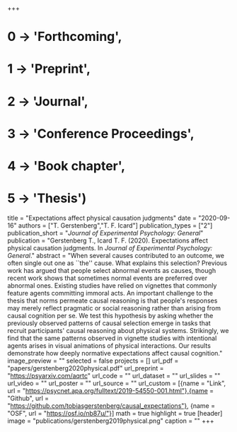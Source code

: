 +++
# 0 -> 'Forthcoming',
# 1 -> 'Preprint',
# 2 -> 'Journal',
# 3 -> 'Conference Proceedings',
# 4 -> 'Book chapter',
# 5 -> 'Thesis')

title = "Expectations affect physical causation judgments"
date = "2020-09-16"
authors = ["T. Gerstenberg","T. F. Icard"]
publication_types = ["2"]
publication_short = "_Journal of Experimental Psychology: General_"
publication = "Gerstenberg T., Icard T. F. (2020). Expectations affect physical causation judgments. In _Journal of Experimental Psychology: General_."
abstract = "When several causes contributed to an outcome, we often single out one as ``the'' cause. What explains this selection? Previous work has argued that people select abnormal events as causes, though recent work shows that sometimes normal events are preferred over abnormal ones. Existing studies have relied on vignettes that commonly feature agents committing immoral acts. An important challenge to the thesis that norms permeate causal reasoning is that people's responses may merely reflect pragmatic or social reasoning rather than arising from causal cognition per se. We test this hypothesis by asking whether the previously observed patterns of causal selection emerge in tasks that recruit participants' causal reasoning about physical systems. Strikingly, we find that the same patterns observed in vignette studies with intentional agents arises in visual animations of physical interactions. Our results demonstrate how deeply normative expectations affect causal cognition."
image_preview = ""
selected = false
projects = []
url_pdf = "papers/gerstenberg2020physical.pdf"
url_preprint = "https://psyarxiv.com/aqrtc"
url_code = ""
url_dataset = ""
url_slides = ""
url_video = ""
url_poster = ""
url_source = ""
url_custom = [{name = "Link", url = "https://psycnet.apa.org/fulltext/2019-54550-001.html"},{name = "Github", url = "https://github.com/tobiasgerstenberg/causal_expectations"}, {name = "OSF", url = "https://osf.io/nb87u/"}]
math = true
highlight = true
[header]
image = "publications/gerstenberg2019physical.png"
caption = ""
+++